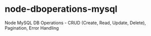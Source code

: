 # node-dboperations-mysql
Node MySQL DB Operations - CRUD (Create, Read, Update, Delete), Pagination, Error Handling
